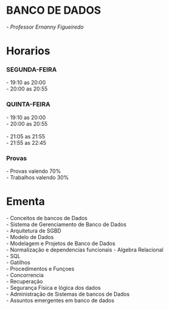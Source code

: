 # BANCO DE DADOS
<div>
    <p><i>- Professor Ernanny Figueiredo</i></p>

<H1>Horarios</H1>
<h3>SEGUNDA-FEIRA</h3>
<p>
- 19:10 as 20:00<br>
- 20:00 as 20:55<br>
</p>
<h3>QUINTA-FEIRA</h3>
<p>
- 19:10 as 20:00<br>
- 20:00 as 20:55<br>
<br>
- 21:05 as 21:55<br>
- 21:55 as 22:45
</p>

<h3>Provas</h3>
<p>- Provas valendo 70%<br>
- Trabalhos valendo 30%
</p>

<H1>Ementa</H1>
<p>- Conceitos de bancos de Dados<br>
- Sistema de Gerenciamento de Banco de Dados<br>
- Arquitetura de SGBD<br>
- Modelo de Dados<br>
- Modelagem e Projetos de Banco de Dados<br>
- Normalização e dependencias funcionais
- Algebra Relacional<br>
- SQL<br>
- Gatilhos<br>
- Procedimentos e Funçoes<br>
- Concorrencia<br>
- Recuperação<br>
- Segurança Física e lógica dos dados<br>
- Administração de Sistemas de bancos de Dados<br>
- Assuntos emergentes em banco de dados<br></p>
</div>